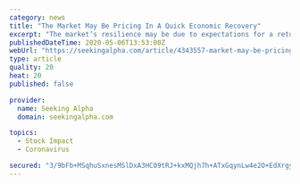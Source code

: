 ```yaml
---
category: news
title: "The Market May Be Pricing In A Quick Economic Recovery"
excerpt: "The market’s resilience may be due to expectations for a return to work and a quick economic recovery. The market may be right or it may be wrong. Respect the price action above all else. As more and more data are being collected about COVID-19,"
publishedDateTime: 2020-05-06T13:53:00Z
webUrl: "https://seekingalpha.com/article/4343557-market-may-be-pricing-in-quick-economic-recovery"
type: article
quality: 20
heat: 20
published: false

provider:
  name: Seeking Alpha
  domain: seekingalpha.com

topics:
  - Stock Impact
  - Coronavirus

secured: "3/9bFb+MSqhuSxnesMSlDxA3HC09tRJ+kxMQjh7h+ATxGqynLw4e2O+EdXrgyvs/uAt7WmpwXMn1jL5pRt7cff5kIhLmeFDfu5SOvTu1W03xaHVJpA0Wo8E3Ofn7kg8Jr/5yQQs3GTP1YfdN6cWFZWiErOiDZ/e7Fdtb6Ryu0ReB0L15RppOpysesjFZBGpwqCo9y6WjYheSR6lmp1Z9zVoFRd06cq56rHC1c5++WH4kzwfRlDK3iXoEe/lKTfbksjypTH5Wlm/GqhuNddX//2xA/VfLibDOxk92ldTbTLUQRr3BCNUBUCcgZ76X1eIRtYRvcZbQL00bL/nMmHv/AmbsvNho+a3b7wr4QLgcDel8us0D3UKE+57DY/gsQUHU4lE+UfBe665NJ/GV0TL8DcoRivCExZZaVXhHf7Toi1A1k/mWBoNVw2rSTr2OBNAWIBWNZgUYtQMnJB0fRf0xubcxlWwEuPwsX7YXgbAcFL4=;YPdmiDZDaRRpnoe7fjAnJA=="
---
```


